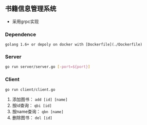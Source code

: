 ## 书籍信息管理系统

- 采用grpc实现

### Dependence

`golang 1.6+ or depoly on docker with [Dockerfile](./Dockerfile)`

### Server

```bash
go run server/server.go [-port=${port}]
```

### Client

```bash
go run client/client.go
```

1. 添加图书：	`add [id] [name]`
2. 按id查询：	`qbi [id]`
3. 按name查询：	`qbn [name]`
4. 删除图书：	`del [id]`